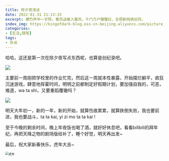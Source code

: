 ```yaml
---
title: 除夕夜浅谈
date: 2022-01-31 21:13:33
excerpt: 爆竹声中一岁除，春风送暖入屠苏。千门万户曈曈日，总把新桃换旧符。
index_img: https://kingofdark-blog.oss-cn-beijing.aliyuncs.com/picture_backend/picture_backend/hexo_img/tigeryear.jpeg
categories: 
- [生活,随笔]
tags: 
- 杂谈
---
```


哈哈，这还是第一次在除夕夜写点东西呢，也算是创纪录吧。

![](https://kingofdark-blog.oss-cn-beijing.aliyuncs.com/picture_backend/picture_backend/img/202201312130421.jpeg)

主要前一周刚把学校里的作业忙完，然后这一周就本性暴露，开始摆烂躺平，疯狂沉迷游戏，肆意地挥霍时间，明明之前都制定好假期计划，要加强自我的，可恶，难道，wa ta shi，又要重蹈覆辙吗？

![](https://kingofdark-blog.oss-cn-beijing.aliyuncs.com/picture_backend/picture_backend/img/202201312139874.jpeg)

明天大年初一，新的一年，新的开始，就算伤痕累累，就算跌倒失败，我也要前进，我也要战斗，ta ta kai, yi zi mo ta ta kai !

至于今晚的剩余时间，晚上年夜饭也喝了酒，就好好休息吧，看看bilibili的拜年纪，再把天降之物的剧场版给补了，睡个好觉，明天再出发~

最后，祝大家新春快乐，虎年大吉~

<img src="https://kingofdark-blog.oss-cn-beijing.aliyuncs.com/picture_backend/picture_backend/img/202202010930000.jpeg" alt="虎年" style="zoom:67%;" />
